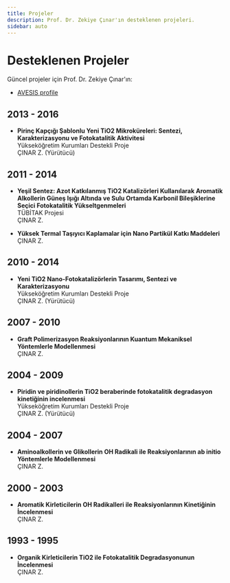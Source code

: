 ```yaml
---
title: Projeler
description: Prof. Dr. Zekiye Çınar'ın desteklenen projeleri.
sidebar: auto
---
```


# Desteklenen Projeler

Güncel projeler için Prof. Dr. Zekiye Çınar'ın:

- [AVESIS profile](https://avesis.yildiz.edu.tr/cinarz/publications)

## 2013 - 2016

- **Pirinç Kapçığı Şablonlu Yeni TiO2 Mikroküreleri: Sentezi, Karakterizasyonu ve Fotokatalitik Aktivitesi**\
  Yükseköğretim Kurumları Destekli Proje\
  ÇINAR Z. (Yürütücü)

## 2011 - 2014

- **Yeşil Sentez: Azot Katkılanmış TiO2 Katalizörleri Kullanılarak Aromatik Alkollerin Güneş Işığı Altında ve Sulu Ortamda Karbonil Bileşiklerine Seçici Fotokatalitik Yükseltgenmeleri**\
  TÜBİTAK Projesi\
  ÇINAR Z.

- **Yüksek Termal Taşıyıcı Kaplamalar için Nano Partikül Katkı Maddeleri**\
  ÇINAR Z.

## 2010 - 2014

- **Yeni TiO2 Nano-Fotokatalizörlerin Tasarımı, Sentezi ve Karakterizasyonu**\
  Yükseköğretim Kurumları Destekli Proje\
  ÇINAR Z. (Yürütücü)
 
## 2007 - 2010

- **Graft Polimerizasyon Reaksiyonlarının Kuantum Mekaniksel Yöntemlerle Modellenmesi**\
  ÇINAR Z.

## 2004 - 2009

- **Piridin ve piridinollerin TiO2 beraberinde fotokatalitik degradasyon kinetiğinin incelenmesi**\
  Yükseköğretim Kurumları Destekli Proje\
  ÇINAR Z. (Yürütücü)

## 2004 - 2007

- **Aminoalkollerin ve Glikollerin OH Radikali ile Reaksiyonlarının ab initio Yöntemlerle Modellenmesi**\
  ÇINAR Z.

## 2000 - 2003

- **Aromatik Kirleticilerin OH Radikalleri ile Reaksiyonlarının Kinetiğinin İncelenmesi**\
  ÇINAR Z.

## 1993 - 1995

- **Organik Kirleticilerin TiO2 ile Fotokatalitik Degradasyonunun İncelenmesi**\
  ÇINAR Z.


